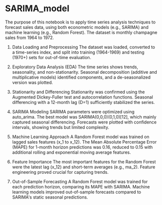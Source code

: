 # SARIMA_model

The purpose of this notebook is to apply time series analysis techniques to forecast sales data, using both econometric models (e.g., SARIMA) and machine learning (e.g., Random Forest). The dataset is monthly champagne sales from 1964 to 1972.

1. Data Loading and Preprocessing The dataset was loaded, converted to a time-series index, and split into training (1964-1969) and testing (1970+) sets for out-of-time evaluation.

2. Exploratory Data Analysis (EDA) The time series shows trends, seasonality, and non-stationarity. Seasonal decomposition (additive and multiplicative models) identified components, and a de-seasonalized version was plotted.

3. Stationarity and Differencing Stationarity was confirmed using the Augmented Dickey-Fuller test and autocorrelation functions. Seasonal differencing with a 12-month lag (D=1) sufficiently stabilized the series.

4. SARIMA Modeling SARIMA parameters were optimized using auto_arima. The best model was SARIMA(0,0,0)(0,1,0)[12], which mainly captured seasonal differencing. Forecasts were plotted with confidence intervals, showing trends but limited complexity.

5. Machine Learning Approach A Random Forest model was trained on lagged sales features (x_1 to x_12). The Mean Absolute Percentage Error (MAPE) for 1-month horizon predictions was 0.16, reduced to 0.15 with additional rolling and exponential moving average features.

6. Feature Importance The most important features for the Random Forest were the latest lag (x_12) and short-term averages (e.g., ma_2). Feature engineering proved crucial for capturing trends.

7. Out-of-Sample Forecasting A Random Forest model was trained for each prediction horizon, comparing its MAPE with SARIMA. Machine learning models improved out-of-sample forecasts compared to SARIMA's static seasonal predictions.
